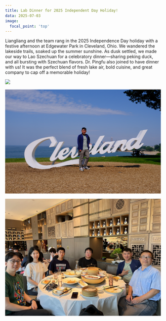 ```yaml
---
title: Lab Dinner for 2025 Independent Day Holiday!
data: 2025-07-03
image:
  focal_point: 'top'
---
```




<!--more-->

Liangliang and the team rang in the 2025 Independence Day holiday with a festive afternoon at Edgewater Park in Cleveland, Ohio. We wandered the lakeside trails, soaked up the summer sunshine. As dusk settled, we made our way to Lao Szechuan for a celebratory dinner—sharing peking duck, and all bursting with Szechuan flavors. Dr. Pingfu also joined to have dinner with us! It was the perfect blend of fresh lake air, bold cuisine, and great company to cap off a memorable holiday!

![](IMG_6485.JPG)

![](IMG279.jpeg)

![](Image_20250710_165236_046.jpeg)
